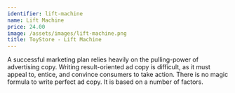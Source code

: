```yaml
---
identifier: lift-machine
name: Lift Machine
price: 24.00
image: /assets/images/lift-machine.png
title: ToyStore - Lift Machine
---
```

A successful marketing plan relies heavily on the pulling-power of advertising copy. Writing result-oriented ad copy is difficult, as it must appeal to, entice, and convince consumers to take action. There is no magic formula to write perfect ad copy. It is based on a number of factors.

